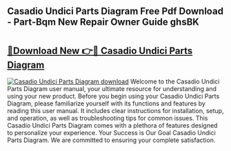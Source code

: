 ## Casadio Undici Parts Diagram Free Pdf Download - Part-Bqm New Repair Owner Guide ghsBK

# <h2><a href="http://dfnur5.blite.top/?on=Casadio+Undici+Parts+Diagram">🔗Download New 👉🔴 Casadio Undici Parts Diagram</a></h2>

[![Casadio Undici Parts Diagram download](https://i.imgur.com/lujVjoI.png)](http://dfnur5.blite.top/?on=Casadio+Undici+Parts+Diagram)
Welcome to the Casadio Undici Parts Diagram user manual, your ultimate resource for understanding and using your new product. Before you begin using your Casadio Undici Parts Diagram, please familiarize yourself with its functions and features by reading this user manual. It includes clear instructions for installation, setup, and operation, as well as troubleshooting tips for common issues. This Casadio Undici Parts Diagram comes with a plethora of features designed to personalize your experience. Your Success is Our Goal Casadio Undici Parts Diagram. We are committed to ensuring your complete satisfaction.
